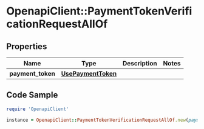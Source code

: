# OpenapiClient::PaymentTokenVerificationRequestAllOf

## Properties

Name | Type | Description | Notes
------------ | ------------- | ------------- | -------------
**payment_token** | [**UsePaymentToken**](UsePaymentToken.md) |  | 

## Code Sample

```ruby
require 'OpenapiClient'

instance = OpenapiClient::PaymentTokenVerificationRequestAllOf.new(payment_token: null)
```


